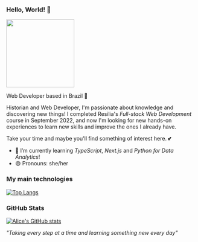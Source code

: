 ### Hello, World! 👋

<img src= 'https://user-images.githubusercontent.com/102565368/192811409-591e200e-f314-4dff-a96b-b89f539cf13b.gif' width='180'>

Web Developer based in Brazil 🦜

Historian and Web Developer, I'm passionate about knowledge and discovering new things! I completed Resilia's *Full-stack Web Development* course in September 2022, and now I'm looking for new hands-on experiences to learn new skills and improve the ones I already have.
 
Take your time and maybe you'll find something of interest here. 💕

<!-- - 🔭 I’m currently working on [Kine Indie](https://github.com/mirnatetzner/Cine-Indie-Page)  -->
- 🌱 I’m currently learning *TypeScript*, *Next.js* and *Python for Data Analytics*!
- 😄 Pronouns: she/her


### My main technologies

[![Top Langs](https://github-readme-stats.vercel.app/api/top-langs/?username=alicebranq&layout=compact&theme=radical)](https://github.com/anuraghazra/github-readme-stats)

### GitHub Stats
[![Alice's GitHub stats](https://github-readme-stats.vercel.app/api?username=alicebranq&theme=radical)](https://github.com/anuraghazra/github-readme-stats)


*"Taking every step at a time and learning something new every day"*

<!--
**alicebranq/alicebranq** is a ✨ _special_ ✨ repository because its `README.md` (this file) appears on your GitHub profile.

Here are some ideas to get you started:

- 🔭 I’m currently working on ...
- 🌱 I’m currently learning ...
- 👯 I’m looking to collaborate on ...
- 🤔 I’m looking for help with ...
- 💬 Ask me about ...
- 📫 How to reach me: ...
- 😄 Pronouns: ...
- ⚡ Fun fact: ...
-->


